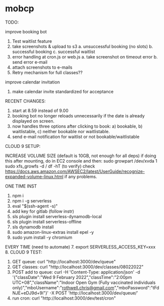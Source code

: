 # mobcp

TODO:

improve booking bot

1. Test waitlist feature
2. take screenshots & upload to s3
	a. unsuccessful booking (no slots)
	b. successful booking
	c. successful waitlist
3. error handling at cron.js or web.js
	a. take screenshot on timeout error
	b. send error e-mail
4. attach screenshots to e-mails
5. Retry mechanism for full classes??

improve calendar invitation

1. make calendar invite standardized for acceptance

RECENT CHANGES:

1. start at 8.59 instead of 9.00
2. booking bot no longer reloads unnecessarily if the date is already displayed on screen.
3. now handles three options after clicking to book: a) bookable, b) waitlistable, c) neither bookable nor waitlistable.
4. send e-mail notification for waitlist or not bookable/waitlistable

CLOUD 9 SETUP:

INCREASE VOLUME SIZE (default is 10GB, not enough for all deps)
if doing this after mounting, do in EC2 console and then:
sudo growpart /dev/xvda 1
sudo xfs_growfs -d /
df -hT (to verify)
check https://docs.aws.amazon.com/AWSEC2/latest/UserGuide/recognize-expanded-volume-linux.html if any problems.

ONE TIME INST
1. npm i
2. npm i -g serverless
3. eval "$(ssh-agent -s)"
4. add key for gitlab (follow instr)
4. sls plugin install serverless-dynamodb-local
5. sls plugin install serverless-offline
6. sls dynamodb install
8. sudo amazon-linux-extras install epel -y
9. sudo yum install -y chromium

EVERY TIME (need to automate)
7. export SERVERLESS_ACCESS_KEY=xxx
8. 
CLOUD 9 TEST:

1. GET queue: curl "http://localhost:3000/dev/queue"
2. GET classes: curl "http://localhost:3000/dev/classes/08022022"
3. POST add to queue: curl -H 'Content-Type: application/json' -d '{"classDate":"Wed 9 February 2022","classTime":"2:00pm UTC+08","className":"Indoor Open Gym (Fully vaccinated individuals only)","mboUsername":"rothwell.chris@gmail.com","mboPassword":"tFdNJE+eDJ9d+9i"}' -X POST 'http://localhost:3000/dev/queue/'
4. run cron: curl "http://localhost:3000/dev/test/cron"
